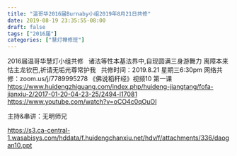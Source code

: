 ```yaml
---
title: "温哥华2016届Burnaby小组2019年8月21日共修"
date: 2019-08-19 23:35:55-08:00
draft: false
tags: ["2016届"]
categories: ["慧灯禅修班"]
---
```

2016届温哥华慧灯小组共修
 
诸法等性本基法界中,自现圆满三身游舞力
离障本来怙主龙钦巴,祈请无垢光尊常护我
 
共修时间：2019.8.21 星期三6:30pm
网络共修：zoom.us/j/7789995278
《佛说稻秆经》视频10 第一课
 
https://www.huidengzhiguang.com/index.php/huideng-jiangtang/fofa-jianxiu-2/2017-01-20-04-23-25/2494-l17081
https://www.youtube.com/watch?v=oCO4c0qOuOI

主持&串讲：无明师兄

 https://s3.ca-central-1.wasabisys.com/hddata/f.huidengchanxiu.net/hdv/f/attachments/336/daogan10.ppt
